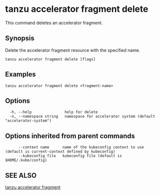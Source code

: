 # tanzu accelerator fragment delete

This command deletes an accelerator fragment.

## Synopsis

Delete the accelerator fragment resource with the specified name.

```console
tanzu accelerator fragment delete [flags]
```

## Examples

```console
tanzu accelerator fragment delete <fragment-name>
```

## Options

```console
  -h, --help               help for delete
  -n, --namespace string   namespace for accelerator system (default "accelerator-system")
```

## Options inherited from parent commands

```console
      --context name      name of the kubeconfig context to use (default is current-context defined by kubeconfig)
      --kubeconfig file   kubeconfig file (default is $HOME/.kube/config)
```

## SEE ALSO

[tanzu accelerator fragment](tanzu_accelerator_fragment.md)
